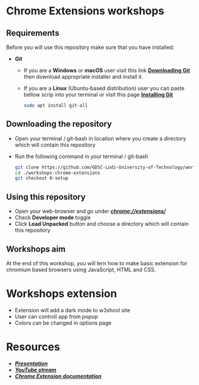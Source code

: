 # Chrome Extensions workshops

## Requirements

Before you will use this repository make sure that you have installed:

- **_Git_**

    - If you are a **Windows** or **macOS** user visit this link **[Downloading Git](https://git-scm.com/download/win)** then download appropriate installer and install it.
    - If you are a **Linux** (Ubuntu-based distribution) user you can paste bellow scrip into your terminal or visit this page **[Installing Git](https://git-scm.com/book/en/v2/Getting-Started-Installing-Git)**

      ```bash
      sudo apt install git-all
      ```



## Downloading the repository

- Open your terminal / git-bash in location where you create a directory which will contain this repository

- Run the following command in your terminal / git-bash

  ```bash
  git clone https://github.com/GDSC-Lodz-University-of-Technology/workshops-chrome-extensions.git
  cd ./workshops-chrome-extensions
  git checkout 0-setup
  ```

## Using this repository

- Open your web-browser and go under **_[chrome://extensions/](chrome://extensions/)_**
- Check **Developer mode** toggle
- Click **Load Unpacked** button and choose a directory which will contain this repository

## Workshops aim

At the end of this workshop, you will lern how to make basic extension for chromium based browsers using JavaScript, HTML and CSS.

# Workshops extension

 - Extension will add a dark mode to w3shool site
 - User can controll app from popup
 - Colors can be changed in options page

# Resources

 - **_[Presentation](https://github.com/GDSC-Lodz-University-of-Technology/workshops-chrome-extensions/blob/main/workshop-chrome-extensions-presentration.pdf)_**
 - **_[YouTube stream](https://youtu.be/ui4RC9Ht0qc)_**
 - **_[Chrome Extension documentation](https://developer.chrome.com/docs/extensions/)_**
